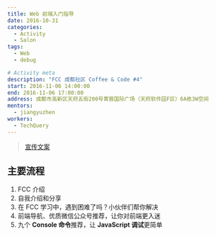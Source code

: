 ```yaml
---
title: Web 前端入门指导
date: 2016-10-31
categories:
  - Activity
  - Salon
tags:
  - Web
  - debug

# Activity meta
description: "FCC 成都社区 Coffee & Code #4"
start: 2016-11-06 14:00:00
end: 2016-11-06 17:00:00
address: 成都市高新区天府五街200号菁蓉国际广场（天府软件园F区）6A栋3W空间
mentors:
  - jiangyuzhen
workers:
  - TechQuery
---
```


> [宣传文案](https://mp.weixin.qq.com/s?__biz=MzU2MzY3NTM1Nw==&mid=2247486704&amp;idx=2&amp;sn=3f91969142baea5c44e845518fd5183c&source=41#wechat_redirect)

## 主要流程

   1. FCC 介绍
   2. 自我介绍和分享
   3. 在 FCC 学习中，遇到困难了吗？小伙伴们帮你解决
   4. 前端导航、优质微信公众号推荐，让你对前端更入迷
   5. 九个 **Console 命令**推荐，让 **JavaScript 调试**更简单
